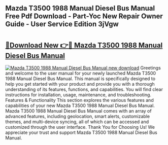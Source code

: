 ## Mazda T3500 1988 Manual Diesel Bus Manual Free Pdf Download - Part-Yoc New Repair Owner Guide - User Service Edition 3jVgw

# <h2><a href="http://bc62227.oget.top/?id=Mazda+T3500+1988+Manual+Diesel+Bus+Manual">🔗Download New 👉🔴 Mazda T3500 1988 Manual Diesel Bus Manual</a></h2>

[![Mazda T3500 1988 Manual Diesel Bus Manual new download](https://i.imgur.com/5g1atiW.png)](http://bc62227.oget.top/?id=Mazda+T3500+1988+Manual+Diesel+Bus+Manual)
Greetings and welcome to the user manual for your newly launched Mazda T3500 1988 Manual Diesel Bus Manual. This manual is specifically designed to help you get started with your product and provide you with a thorough understanding of its features, functions, and capabilities. You will find clear instructions for installation, usage, maintenance, and troubleshooting. Features & Functionality This section explores the various features and capabilities of your new Mazda T3500 1988 Manual Diesel Bus Manual. Mazda T3500 1988 Manual Diesel Bus Manual comes with an array of advanced features, including geolocation, smart alerts, customizable themes, and multi-device syncing, all of which can be accessed and customized through the user interface. Thank You for Choosing Us! We appreciate your trust and support Mazda T3500 1988 Manual Diesel Bus Manual.
